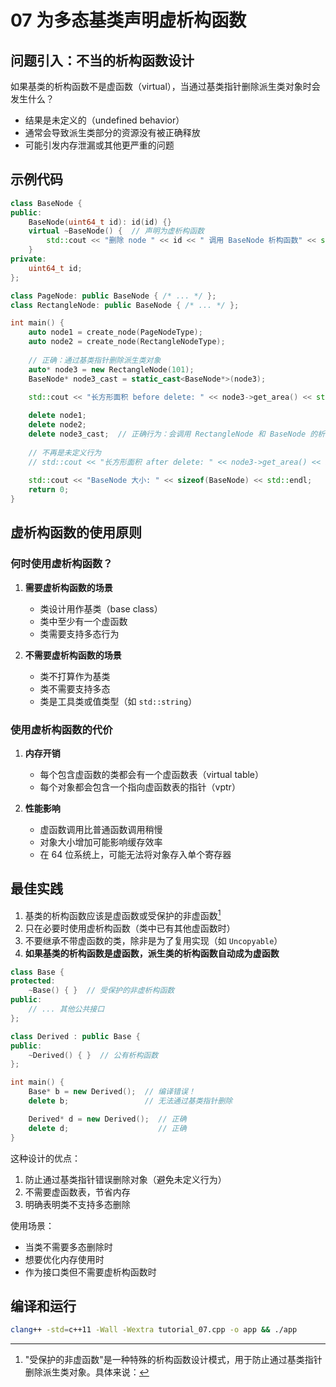 # 07 为多态基类声明虚析构函数

## 问题引入：不当的析构函数设计

如果基类的析构函数不是虚函数（virtual），当通过基类指针删除派生类对象时会发生什么？
- 结果是未定义的（undefined behavior）
- 通常会导致派生类部分的资源没有被正确释放
- 可能引发内存泄漏或其他更严重的问题

## 示例代码

```cpp
class BaseNode {
public:
    BaseNode(uint64_t id): id(id) {}
    virtual ~BaseNode() {  // 声明为虚析构函数
        std::cout << "删除 node " << id << " 调用 BaseNode 析构函数" << std::endl;
    }   
private:
    uint64_t id;
};

class PageNode: public BaseNode { /* ... */ };
class RectangleNode: public BaseNode { /* ... */ };

int main() {
    auto node1 = create_node(PageNodeType);
    auto node2 = create_node(RectangleNodeType);
    
    // 正确：通过基类指针删除派生类对象
    auto* node3 = new RectangleNode(101);
    BaseNode* node3_cast = static_cast<BaseNode*>(node3);

    std::cout << "长方形面积 before delete: " << node3->get_area() << std::endl;
    
    delete node1;
    delete node2;
    delete node3_cast;  // 正确行为：会调用 RectangleNode 和 BaseNode 的析构函数
    
    // 不再是未定义行为
    // std::cout << "长方形面积 after delete: " << node3->get_area() << std::endl;
    
    std::cout << "BaseNode 大小: " << sizeof(BaseNode) << std::endl;
    return 0;
}
```

## 虚析构函数的使用原则

### 何时使用虚析构函数？

1. **需要虚析构函数的场景**
   - 类设计用作基类（base class）
   - 类中至少有一个虚函数
   - 类需要支持多态行为

2. **不需要虚析构函数的场景**
   - 类不打算作为基类
   - 类不需要支持多态
   - 类是工具类或值类型（如 `std::string`）

### 使用虚析构函数的代价

1. **内存开销**
   - 每个包含虚函数的类都会有一个虚函数表（virtual table）
   - 每个对象都会包含一个指向虚函数表的指针（vptr）

2. **性能影响**
   - 虚函数调用比普通函数调用稍慢
   - 对象大小增加可能影响缓存效率
   - 在 64 位系统上，可能无法将对象存入单个寄存器

## 最佳实践

1. 基类的析构函数应该是虚函数或受保护的非虚函数[^1]
2. 只在必要时使用虚析构函数（类中已有其他虚函数时）
3. 不要继承不带虚函数的类，除非是为了复用实现（如 `Uncopyable`）
4. **如果基类的析构函数是虚函数，派生类的析构函数自动成为虚函数**

[^1]: "受保护的非虚函数"是一种特殊的析构函数设计模式，用于防止通过基类指针删除派生类对象。具体来说：

```cpp
class Base {
protected:
    ~Base() { }  // 受保护的非虚析构函数
public:
    // ... 其他公共接口
};

class Derived : public Base {
public:
    ~Derived() { }  // 公有析构函数
};

int main() {
    Base* b = new Derived();  // 编译错误！
    delete b;                 // 无法通过基类指针删除

    Derived* d = new Derived();  // 正确
    delete d;                    // 正确
}
```

这种设计的优点：
1. 防止通过基类指针错误删除对象（避免未定义行为）
2. 不需要虚函数表，节省内存
3. 明确表明类不支持多态删除

使用场景：
- 当类不需要多态删除时
- 想要优化内存使用时
- 作为接口类但不需要虚析构函数时

## 编译和运行

```bash
clang++ -std=c++11 -Wall -Wextra tutorial_07.cpp -o app && ./app